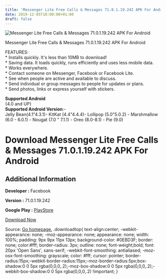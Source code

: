 ```yaml
---
title: 'Messenger Lite Free Calls & Messages 71.0.1.19.242 APK For Android'
date: 2019-12-05T18:00:00+01:00
draft: false
---
```


![Messenger Lite Free Calls & Messages 71.0.1.19.242 APK For Android](https://i2.wp.com/apkhome.net/wp-content/uploads/2019/12/Messenger-Lite-Free-Calls-Messages-71.0.1.19.242.png "Messenger Lite Free Calls & Messages 71.0.1.19.242 APK For Android")

  

Messenger Lite Free Calls & Messages 71.0.1.19.242 APK For Android

FEATURES:  
\* Installs quickly. It's less than 10MB to download!  
\* Saving data. It loads quickly, runs efficiently and uses less mobile data.  
\* Works everywhere.  
\* Contact someone on Messenger, Facebook or Facebook Lite.  
\* See when people are active and available to discuss.  
\* Send individual or group messages to people for updates or plans.  
\* Send photos, links or express yourself with stickers.

**Supported Android**  
{4.0 and UP}  
**Supported Android Version**:-  
Jelly Bean(4.1"4.3.1)- KitKat (4.4"4.4.4)- Lollipop (5.0"5.0.2) - Marshmallow (6.0 - 6.0.1) - Nougat (7.0 " 7.1.1) - Oreo (8.0-8.1) - Pie (9.0)

Download Messenger Lite Free Calls & Messages 71.0.1.19.242 APK For Android
===========================================================================

Additional Information
----------------------

**Developer :** Facebook

**Version :** 71.0.1.19.242

**Google Play :** [PlayStore](https://play.google.com/store/apps/details?id=com.facebook.mlite&hl=en)

  

[Download Now](https://store4app.co/post/messenger-lite-free-calls-amp-messages-71-0-1-19-242-apk-for-android_1575555387)

  
Source: [Go homepage.](https://store4app.co/post/messenger-lite-free-calls-amp-messages-71-0-1-19-242-apk-for-android_1575555387) .downloadtop{ text-align:center; -webkit-appearance: none; -moz-appearance: none; appearance: none; width: 100%; padding: 9px 9px 11px 13px; background-color: #0EBD3F; border: none; color:#fff; border-radius: 3px; outline: none; font-weight;bold; font: 20px 'Open Sans', sans-serif; -webkit-font-smoothing: antialiased; -moz-osx-font-smoothing: grayscale; color: #fff; cursor: pointer; border-radius:15px;-webkit-border-radius:15px;-moz-border-radius:5px;box-shadow:0 0 5px rgba(0,0,0,.2);-moz-box-shadow:0 0 5px rgba(0,0,0,.2);-webkit-box-shadow:0 0 5px rgba(0,0,0,.2) !important; }